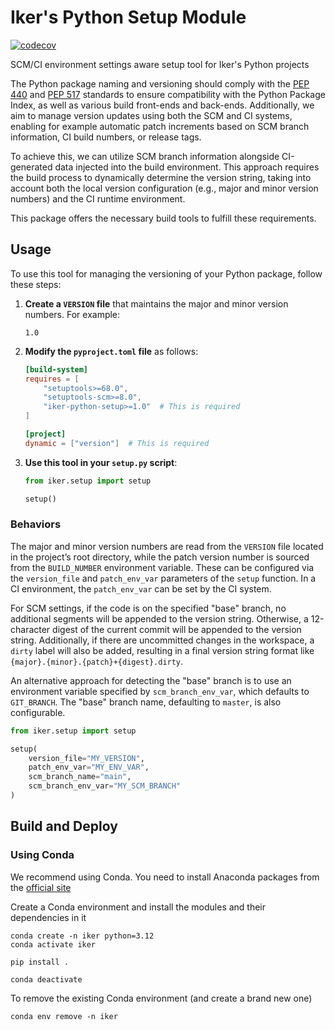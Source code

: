 # Iker's Python Setup Module

[![codecov](https://codecov.io/gh/ruyangshou/iker-python-setup/graph/badge.svg?token=W4D8HOPVED)](
https://codecov.io/gh/ruyangshou/iker-python-setup)

SCM/CI environment settings aware setup tool for Iker's Python projects

The Python package naming and versioning should comply with the [PEP 440](https://peps.python.org/pep-0440) and
[PEP 517](https://peps.python.org/pep-0517/) standards to ensure compatibility with the Python Package Index, as well as
various build front-ends and back-ends. Additionally, we aim to manage version updates using both the SCM and CI
systems, enabling for example automatic patch increments based on SCM branch information, CI build numbers, or release
tags.

To achieve this, we can utilize SCM branch information alongside CI-generated data injected into the build environment.
This approach requires the build process to dynamically determine the version string, taking into account both the local
version configuration (e.g., major and minor version numbers) and the CI runtime environment.

This package offers the necessary build tools to fulfill these requirements.

## Usage

To use this tool for managing the versioning of your Python package, follow these steps:

1. **Create a `VERSION` file** that maintains the major and minor version numbers. For example:
    ```
    1.0
    ```
2. **Modify the `pyproject.toml` file** as follows:
    ```toml
    [build-system]
    requires = [
        "setuptools>=68.0",
        "setuptools-scm>=8.0",
        "iker-python-setup>=1.0"  # This is required
    ]

    [project]
    dynamic = ["version"]  # This is required
    ```
3. **Use this tool in your `setup.py` script**:
    ```python
    from iker.setup import setup

    setup()
    ```

### Behaviors

The major and minor version numbers are read from the `VERSION` file located in the project’s root directory, while the
patch version number is sourced from the `BUILD_NUMBER` environment variable. These can be configured via the
`version_file` and `patch_env_var` parameters of the `setup` function. In a CI environment, the `patch_env_var` can be
set by the CI system.

For SCM settings, if the code is on the specified "base" branch, no additional segments will be appended to the version
string. Otherwise, a 12-character digest of the current commit will be appended to the version string. Additionally, if
there are uncommitted changes in the workspace, a `dirty` label will also be added, resulting in a final version string
format like `{major}.{minor}.{patch}+{digest}.dirty`.

An alternative approach for detecting the "base" branch is to use an environment variable specified by
`scm_branch_env_var`, which defaults to `GIT_BRANCH`. The "base" branch name, defaulting to `master`, is also
configurable.

```python
from iker.setup import setup

setup(
    version_file="MY_VERSION",
    patch_env_var="MY_ENV_VAR",
    scm_branch_name="main",
    scm_branch_env_var="MY_SCM_BRANCH"
)
```

## Build and Deploy

### Using Conda

We recommend using Conda. You need to install Anaconda packages from
the [official site](https://www.anaconda.com/products/distribution)

Create a Conda environment and install the modules and their dependencies in it

```shell
conda create -n iker python=3.12
conda activate iker

pip install .

conda deactivate
```

To remove the existing Conda environment (and create a brand new one)

```shell
conda env remove -n iker
```
